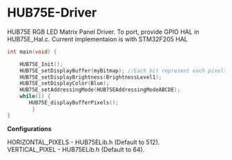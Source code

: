 # HUB75E-Driver
HUB75E RGB LED Matrix Panel Driver. To port, provide GPIO HAL in HUB75E_Hal.c. Current implementaion is with STM32F205 HAL

```C
int main(void) {

	HUB75E_Init();
	HUB75E_setDisplayBuffer(myBitmap); //Each bit represent each pixels. 1 Byte contains 8 pixels 
	HUB75E_setDisplayBrightness(BrightnessLevel1);
	HUB75E_setDisplayColor(Blue);
	HUB75E_setAddressingMode(HUB75EAddressingModeABCDE);
	while(1) {
 	   HUB75E_displayBufferPixels();
        }
}

```
**Configurations**

HORIZONTAL_PIXELS - HUB75ELib.h (Default to 512).  
VERTICAL_PIXEL - HUB75ELib.h (Default to 64).



